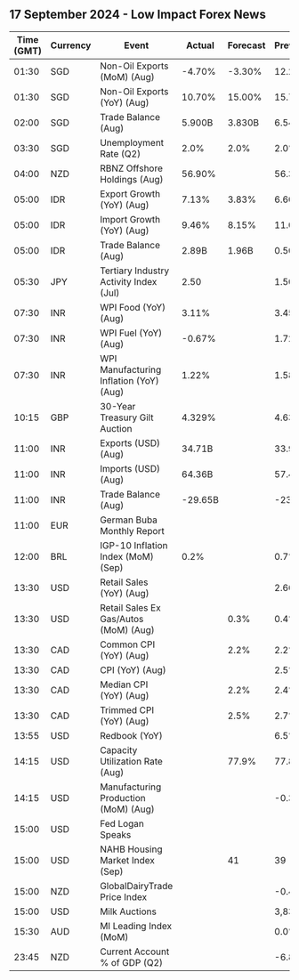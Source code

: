 ## 17 September 2024 - Low Impact Forex News

| Time (GMT) | Currency | Event | Actual | Forecast | Previous |
|------|----------|-------|--------|----------|----------|
| 01:30 | SGD | Non-Oil Exports (MoM) (Aug) | -4.70% | -3.30% | 12.20% |
| 01:30 | SGD | Non-Oil Exports (YoY) (Aug) | 10.70% | 15.00% | 15.70% |
| 02:00 | SGD | Trade Balance (Aug) | 5.900B | 3.830B | 6.544B |
| 03:30 | SGD | Unemployment Rate (Q2) | 2.0% | 2.0% | 2.0% |
| 04:00 | NZD | RBNZ Offshore Holdings (Aug) | 56.90% |  | 56.30% |
| 05:00 | IDR | Export Growth (YoY) (Aug) | 7.13% | 3.83% | 6.60% |
| 05:00 | IDR | Import Growth (YoY) (Aug) | 9.46% | 8.15% | 11.07% |
| 05:00 | IDR | Trade Balance (Aug) | 2.89B | 1.96B | 0.50B |
| 05:30 | JPY | Tertiary Industry Activity Index (Jul) | 2.50 |  | 1.50 |
| 07:30 | INR | WPI Food (YoY) (Aug) | 3.11% |  | 3.45% |
| 07:30 | INR | WPI Fuel (YoY) (Aug) | -0.67% |  | 1.72% |
| 07:30 | INR | WPI Manufacturing Inflation (YoY) (Aug) | 1.22% |  | 1.58% |
| 10:15 | GBP | 30-Year Treasury Gilt Auction | 4.329% |  | 4.636% |
| 11:00 | INR | Exports (USD) (Aug) | 34.71B |  | 33.98B |
| 11:00 | INR | Imports (USD) (Aug) | 64.36B |  | 57.48B |
| 11:00 | INR | Trade Balance (Aug) | -29.65B |  | -23.50B |
| 11:00 | EUR | German Buba Monthly Report |  |  |  |
| 12:00 | BRL | IGP-10 Inflation Index (MoM) (Sep) | 0.2% |  | 0.7% |
| 13:30 | USD | Retail Sales (YoY) (Aug) |  |  | 2.66% |
| 13:30 | USD | Retail Sales Ex Gas/Autos (MoM) (Aug) |  | 0.3% | 0.4% |
| 13:30 | CAD | Common CPI (YoY) (Aug) |  | 2.2% | 2.2% |
| 13:30 | CAD | CPI (YoY) (Aug) |  |  | 2.5% |
| 13:30 | CAD | Median CPI (YoY) (Aug) |  | 2.2% | 2.4% |
| 13:30 | CAD | Trimmed CPI (YoY) (Aug) |  | 2.5% | 2.7% |
| 13:55 | USD | Redbook (YoY) |  |  | 6.5% |
| 14:15 | USD | Capacity Utilization Rate (Aug) |  | 77.9% | 77.8% |
| 14:15 | USD | Manufacturing Production (MoM) (Aug) |  |  | -0.3% |
| 15:00 | USD | Fed Logan Speaks |  |  |  |
| 15:00 | USD | NAHB Housing Market Index (Sep) |  | 41 | 39 |
| 15:00 | NZD | GlobalDairyTrade Price Index |  |  | -0.4% |
| 15:00 | USD | Milk Auctions |  |  | 3,833.0 |
| 15:30 | AUD | MI Leading Index (MoM) |  |  | 0.0% |
| 23:45 | NZD | Current Account % of GDP (Q2) |  |  | -6.80% |
